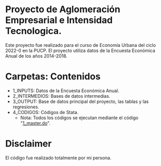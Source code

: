 # Proyecto de Aglomeración Empresarial e Intensidad Tecnologica.
Este proyecto fue realizado para el curso de Economía Urbana del ciclo 2022-0 en la PUCP. El proyecto utiliza datos de la Encuesta Económica Anual de los años 2014-2018.

# Carpetas: Contenidos
- 1_INPUTS: Datos de la Encuesta Económica Anual.
- 2_INTERMEDIOS: Bases de datos intermedias.
- 3_OUTPUT: Base de datos principal del proyecto, las tablas y las regresiones. 
- 4_CODIGOS: Códigos de Stata.
  -  Nota: Todos los códigos se ejecutan mediante el código "[1_master.do](https://github.com/dest18/Prueba_Codigo_CV/blob/main/Stata/Proyecto%20Aglomeraci%C3%B3n%20Empresarial%20e%20Intensidad%20Tecnol%C3%B3gica/4_CODIGOS/1_master.do)".

# Disclaimer
El código fue realizado totalmente por mi persona.
